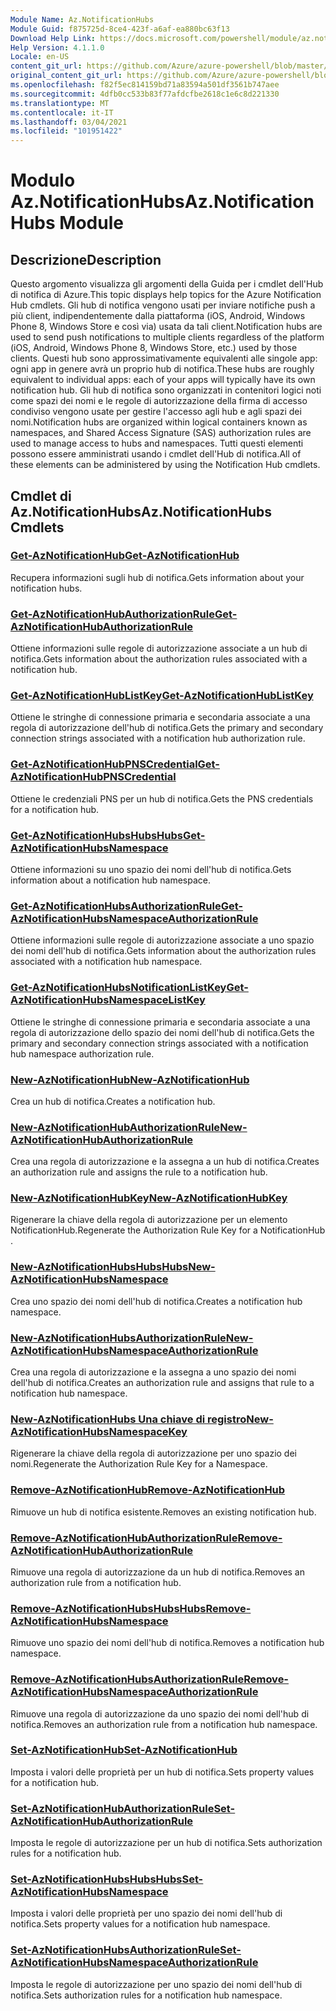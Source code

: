 ```yaml
---
Module Name: Az.NotificationHubs
Module Guid: f875725d-8ce4-423f-a6af-ea880bc63f13
Download Help Link: https://docs.microsoft.com/powershell/module/az.notificationhubs
Help Version: 4.1.1.0
Locale: en-US
content_git_url: https://github.com/Azure/azure-powershell/blob/master/src/NotificationHubs/NotificationHubs/help/Az.NotificationHubs.md
original_content_git_url: https://github.com/Azure/azure-powershell/blob/master/src/NotificationHubs/NotificationHubs/help/Az.NotificationHubs.md
ms.openlocfilehash: f82f5ec814159bd71a83594a501df3561b747aee
ms.sourcegitcommit: 4dfb0cc533b83f77afdcfbe2618c1e6c8d221330
ms.translationtype: MT
ms.contentlocale: it-IT
ms.lasthandoff: 03/04/2021
ms.locfileid: "101951422"
---
```

# <span data-ttu-id="10e6b-101">Modulo Az.NotificationHubs</span><span class="sxs-lookup"><span data-stu-id="10e6b-101">Az.NotificationHubs Module</span></span>
## <span data-ttu-id="10e6b-102">Descrizione</span><span class="sxs-lookup"><span data-stu-id="10e6b-102">Description</span></span>
<span data-ttu-id="10e6b-103">Questo argomento visualizza gli argomenti della Guida per i cmdlet dell'Hub di notifica di Azure.</span><span class="sxs-lookup"><span data-stu-id="10e6b-103">This topic displays help topics for the Azure Notification Hub cmdlets.</span></span> <span data-ttu-id="10e6b-104">Gli hub di notifica vengono usati per inviare notifiche push a più client, indipendentemente dalla piattaforma (iOS, Android, Windows Phone 8, Windows Store e così via) usata da tali client.</span><span class="sxs-lookup"><span data-stu-id="10e6b-104">Notification hubs are used to send push notifications to multiple clients regardless of the platform (iOS, Android, Windows Phone 8, Windows Store, etc.) used by those clients.</span></span> <span data-ttu-id="10e6b-105">Questi hub sono approssimativamente equivalenti alle singole app: ogni app in genere avrà un proprio hub di notifica.</span><span class="sxs-lookup"><span data-stu-id="10e6b-105">These hubs are roughly equivalent to individual apps: each of your apps will typically have its own notification hub.</span></span> <span data-ttu-id="10e6b-106">Gli hub di notifica sono organizzati in contenitori logici noti come spazi dei nomi e le regole di autorizzazione della firma di accesso condiviso vengono usate per gestire l'accesso agli hub e agli spazi dei nomi.</span><span class="sxs-lookup"><span data-stu-id="10e6b-106">Notification hubs are organized within logical containers known as namespaces, and Shared Access Signature (SAS) authorization rules are used to manage access to hubs and namespaces.</span></span> <span data-ttu-id="10e6b-107">Tutti questi elementi possono essere amministrati usando i cmdlet dell'Hub di notifica.</span><span class="sxs-lookup"><span data-stu-id="10e6b-107">All of these elements can be administered by using the Notification Hub cmdlets.</span></span>

## <span data-ttu-id="10e6b-108">Cmdlet di Az.NotificationHubs</span><span class="sxs-lookup"><span data-stu-id="10e6b-108">Az.NotificationHubs Cmdlets</span></span>
### [<span data-ttu-id="10e6b-109">Get-AzNotificationHub</span><span class="sxs-lookup"><span data-stu-id="10e6b-109">Get-AzNotificationHub</span></span>](Get-AzNotificationHub.md)
<span data-ttu-id="10e6b-110">Recupera informazioni sugli hub di notifica.</span><span class="sxs-lookup"><span data-stu-id="10e6b-110">Gets information about your notification hubs.</span></span>

### [<span data-ttu-id="10e6b-111">Get-AzNotificationHubAuthorizationRule</span><span class="sxs-lookup"><span data-stu-id="10e6b-111">Get-AzNotificationHubAuthorizationRule</span></span>](Get-AzNotificationHubAuthorizationRule.md)
<span data-ttu-id="10e6b-112">Ottiene informazioni sulle regole di autorizzazione associate a un hub di notifica.</span><span class="sxs-lookup"><span data-stu-id="10e6b-112">Gets information about the authorization rules associated with a notification hub.</span></span>

### [<span data-ttu-id="10e6b-113">Get-AzNotificationHubListKey</span><span class="sxs-lookup"><span data-stu-id="10e6b-113">Get-AzNotificationHubListKey</span></span>](Get-AzNotificationHubListKey.md)
<span data-ttu-id="10e6b-114">Ottiene le stringhe di connessione primaria e secondaria associate a una regola di autorizzazione dell'hub di notifica.</span><span class="sxs-lookup"><span data-stu-id="10e6b-114">Gets the primary and secondary connection strings associated with a notification hub authorization rule.</span></span>

### [<span data-ttu-id="10e6b-115">Get-AzNotificationHubPNSCredential</span><span class="sxs-lookup"><span data-stu-id="10e6b-115">Get-AzNotificationHubPNSCredential</span></span>](Get-AzNotificationHubPNSCredential.md)
<span data-ttu-id="10e6b-116">Ottiene le credenziali PNS per un hub di notifica.</span><span class="sxs-lookup"><span data-stu-id="10e6b-116">Gets the PNS credentials for a notification hub.</span></span>

### [<span data-ttu-id="10e6b-117">Get-AzNotificationHubsHubsHubs</span><span class="sxs-lookup"><span data-stu-id="10e6b-117">Get-AzNotificationHubsNamespace</span></span>](Get-AzNotificationHubsNamespace.md)
<span data-ttu-id="10e6b-118">Ottiene informazioni su uno spazio dei nomi dell'hub di notifica.</span><span class="sxs-lookup"><span data-stu-id="10e6b-118">Gets information about a notification hub namespace.</span></span>

### [<span data-ttu-id="10e6b-119">Get-AzNotificationHubsAuthorizationRule</span><span class="sxs-lookup"><span data-stu-id="10e6b-119">Get-AzNotificationHubsNamespaceAuthorizationRule</span></span>](Get-AzNotificationHubsNamespaceAuthorizationRule.md)
<span data-ttu-id="10e6b-120">Ottiene informazioni sulle regole di autorizzazione associate a uno spazio dei nomi dell'hub di notifica.</span><span class="sxs-lookup"><span data-stu-id="10e6b-120">Gets information about the authorization rules associated with a notification hub namespace.</span></span>

### [<span data-ttu-id="10e6b-121">Get-AzNotificationHubsNotificationListKey</span><span class="sxs-lookup"><span data-stu-id="10e6b-121">Get-AzNotificationHubsNamespaceListKey</span></span>](Get-AzNotificationHubsNamespaceListKey.md)
<span data-ttu-id="10e6b-122">Ottiene le stringhe di connessione primaria e secondaria associate a una regola di autorizzazione dello spazio dei nomi dell'hub di notifica.</span><span class="sxs-lookup"><span data-stu-id="10e6b-122">Gets the primary and secondary connection strings associated with a notification hub namespace authorization rule.</span></span>

### [<span data-ttu-id="10e6b-123">New-AzNotificationHub</span><span class="sxs-lookup"><span data-stu-id="10e6b-123">New-AzNotificationHub</span></span>](New-AzNotificationHub.md)
<span data-ttu-id="10e6b-124">Crea un hub di notifica.</span><span class="sxs-lookup"><span data-stu-id="10e6b-124">Creates a notification hub.</span></span>

### [<span data-ttu-id="10e6b-125">New-AzNotificationHubAuthorizationRule</span><span class="sxs-lookup"><span data-stu-id="10e6b-125">New-AzNotificationHubAuthorizationRule</span></span>](New-AzNotificationHubAuthorizationRule.md)
<span data-ttu-id="10e6b-126">Crea una regola di autorizzazione e la assegna a un hub di notifica.</span><span class="sxs-lookup"><span data-stu-id="10e6b-126">Creates an authorization rule and assigns the rule to a notification hub.</span></span>

### [<span data-ttu-id="10e6b-127">New-AzNotificationHubKey</span><span class="sxs-lookup"><span data-stu-id="10e6b-127">New-AzNotificationHubKey</span></span>](New-AzNotificationHubKey.md)
<span data-ttu-id="10e6b-128">Rigenerare la chiave della regola di autorizzazione per un elemento NotificationHub.</span><span class="sxs-lookup"><span data-stu-id="10e6b-128">Regenerate the Authorization Rule Key for a NotificationHub .</span></span>

### [<span data-ttu-id="10e6b-129">New-AzNotificationHubsHubsHubs</span><span class="sxs-lookup"><span data-stu-id="10e6b-129">New-AzNotificationHubsNamespace</span></span>](New-AzNotificationHubsNamespace.md)
<span data-ttu-id="10e6b-130">Crea uno spazio dei nomi dell'hub di notifica.</span><span class="sxs-lookup"><span data-stu-id="10e6b-130">Creates a notification hub namespace.</span></span>

### [<span data-ttu-id="10e6b-131">New-AzNotificationHubsAuthorizationRule</span><span class="sxs-lookup"><span data-stu-id="10e6b-131">New-AzNotificationHubsNamespaceAuthorizationRule</span></span>](New-AzNotificationHubsNamespaceAuthorizationRule.md)
<span data-ttu-id="10e6b-132">Crea una regola di autorizzazione e la assegna a uno spazio dei nomi dell'hub di notifica.</span><span class="sxs-lookup"><span data-stu-id="10e6b-132">Creates an authorization rule and assigns that rule to a notification hub namespace.</span></span>

### [<span data-ttu-id="10e6b-133">New-AzNotificationHubs Una chiave di registro</span><span class="sxs-lookup"><span data-stu-id="10e6b-133">New-AzNotificationHubsNamespaceKey</span></span>](New-AzNotificationHubsNamespaceKey.md)
<span data-ttu-id="10e6b-134">Rigenerare la chiave della regola di autorizzazione per uno spazio dei nomi.</span><span class="sxs-lookup"><span data-stu-id="10e6b-134">Regenerate the Authorization Rule Key for a Namespace.</span></span>

### [<span data-ttu-id="10e6b-135">Remove-AzNotificationHub</span><span class="sxs-lookup"><span data-stu-id="10e6b-135">Remove-AzNotificationHub</span></span>](Remove-AzNotificationHub.md)
<span data-ttu-id="10e6b-136">Rimuove un hub di notifica esistente.</span><span class="sxs-lookup"><span data-stu-id="10e6b-136">Removes an existing notification hub.</span></span>

### [<span data-ttu-id="10e6b-137">Remove-AzNotificationHubAuthorizationRule</span><span class="sxs-lookup"><span data-stu-id="10e6b-137">Remove-AzNotificationHubAuthorizationRule</span></span>](Remove-AzNotificationHubAuthorizationRule.md)
<span data-ttu-id="10e6b-138">Rimuove una regola di autorizzazione da un hub di notifica.</span><span class="sxs-lookup"><span data-stu-id="10e6b-138">Removes an authorization rule from a notification hub.</span></span>

### [<span data-ttu-id="10e6b-139">Remove-AzNotificationHubsHubsHubs</span><span class="sxs-lookup"><span data-stu-id="10e6b-139">Remove-AzNotificationHubsNamespace</span></span>](Remove-AzNotificationHubsNamespace.md)
<span data-ttu-id="10e6b-140">Rimuove uno spazio dei nomi dell'hub di notifica.</span><span class="sxs-lookup"><span data-stu-id="10e6b-140">Removes a notification hub namespace.</span></span>

### [<span data-ttu-id="10e6b-141">Remove-AzNotificationHubsAuthorizationRule</span><span class="sxs-lookup"><span data-stu-id="10e6b-141">Remove-AzNotificationHubsNamespaceAuthorizationRule</span></span>](Remove-AzNotificationHubsNamespaceAuthorizationRule.md)
<span data-ttu-id="10e6b-142">Rimuove una regola di autorizzazione da uno spazio dei nomi dell'hub di notifica.</span><span class="sxs-lookup"><span data-stu-id="10e6b-142">Removes an authorization rule from a notification hub namespace.</span></span>

### [<span data-ttu-id="10e6b-143">Set-AzNotificationHub</span><span class="sxs-lookup"><span data-stu-id="10e6b-143">Set-AzNotificationHub</span></span>](Set-AzNotificationHub.md)
<span data-ttu-id="10e6b-144">Imposta i valori delle proprietà per un hub di notifica.</span><span class="sxs-lookup"><span data-stu-id="10e6b-144">Sets property values for a notification hub.</span></span>

### [<span data-ttu-id="10e6b-145">Set-AzNotificationHubAuthorizationRule</span><span class="sxs-lookup"><span data-stu-id="10e6b-145">Set-AzNotificationHubAuthorizationRule</span></span>](Set-AzNotificationHubAuthorizationRule.md)
<span data-ttu-id="10e6b-146">Imposta le regole di autorizzazione per un hub di notifica.</span><span class="sxs-lookup"><span data-stu-id="10e6b-146">Sets authorization rules for a notification hub.</span></span>

### [<span data-ttu-id="10e6b-147">Set-AzNotificationHubsHubsHubs</span><span class="sxs-lookup"><span data-stu-id="10e6b-147">Set-AzNotificationHubsNamespace</span></span>](Set-AzNotificationHubsNamespace.md)
<span data-ttu-id="10e6b-148">Imposta i valori delle proprietà per uno spazio dei nomi dell'hub di notifica.</span><span class="sxs-lookup"><span data-stu-id="10e6b-148">Sets property values for a notification hub namespace.</span></span>

### [<span data-ttu-id="10e6b-149">Set-AzNotificationHubsAuthorizationRule</span><span class="sxs-lookup"><span data-stu-id="10e6b-149">Set-AzNotificationHubsNamespaceAuthorizationRule</span></span>](Set-AzNotificationHubsNamespaceAuthorizationRule.md)
<span data-ttu-id="10e6b-150">Imposta le regole di autorizzazione per uno spazio dei nomi dell'hub di notifica.</span><span class="sxs-lookup"><span data-stu-id="10e6b-150">Sets authorization rules for a notification hub namespace.</span></span>


